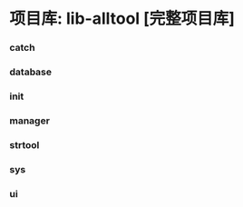 # 项目库: lib-alltool [完整项目库]

### catch

### database

### init

### manager

### strtool

### sys

### ui
